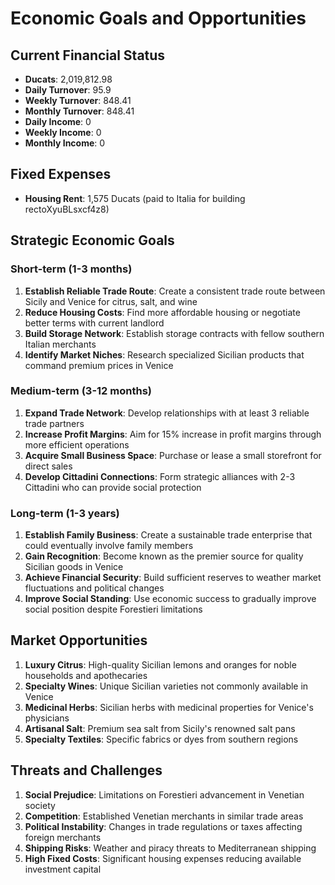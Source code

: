 # Economic Goals and Opportunities

## Current Financial Status
- **Ducats**: 2,019,812.98
- **Daily Turnover**: 95.9
- **Weekly Turnover**: 848.41
- **Monthly Turnover**: 848.41
- **Daily Income**: 0
- **Weekly Income**: 0
- **Monthly Income**: 0

## Fixed Expenses
- **Housing Rent**: 1,575 Ducats (paid to Italia for building rectoXyuBLsxcf4z8)

## Strategic Economic Goals

### Short-term (1-3 months)
1. **Establish Reliable Trade Route**: Create a consistent trade route between Sicily and Venice for citrus, salt, and wine
2. **Reduce Housing Costs**: Find more affordable housing or negotiate better terms with current landlord
3. **Build Storage Network**: Establish storage contracts with fellow southern Italian merchants
4. **Identify Market Niches**: Research specialized Sicilian products that command premium prices in Venice

### Medium-term (3-12 months)
1. **Expand Trade Network**: Develop relationships with at least 3 reliable trade partners
2. **Increase Profit Margins**: Aim for 15% increase in profit margins through more efficient operations
3. **Acquire Small Business Space**: Purchase or lease a small storefront for direct sales
4. **Develop Cittadini Connections**: Form strategic alliances with 2-3 Cittadini who can provide social protection

### Long-term (1-3 years)
1. **Establish Family Business**: Create a sustainable trade enterprise that could eventually involve family members
2. **Gain Recognition**: Become known as the premier source for quality Sicilian goods in Venice
3. **Achieve Financial Security**: Build sufficient reserves to weather market fluctuations and political changes
4. **Improve Social Standing**: Use economic success to gradually improve social position despite Forestieri limitations

## Market Opportunities
1. **Luxury Citrus**: High-quality Sicilian lemons and oranges for noble households and apothecaries
2. **Specialty Wines**: Unique Sicilian varieties not commonly available in Venice
3. **Medicinal Herbs**: Sicilian herbs with medicinal properties for Venice's physicians
4. **Artisanal Salt**: Premium sea salt from Sicily's renowned salt pans
5. **Specialty Textiles**: Specific fabrics or dyes from southern regions

## Threats and Challenges
1. **Social Prejudice**: Limitations on Forestieri advancement in Venetian society
2. **Competition**: Established Venetian merchants in similar trade areas
3. **Political Instability**: Changes in trade regulations or taxes affecting foreign merchants
4. **Shipping Risks**: Weather and piracy threats to Mediterranean shipping
5. **High Fixed Costs**: Significant housing expenses reducing available investment capital
